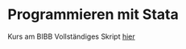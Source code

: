 # Programmieren mit Stata

Kurs am BIBB
Vollständiges Skript [hier](https://filius23.github.io/StataProgBIBB/)